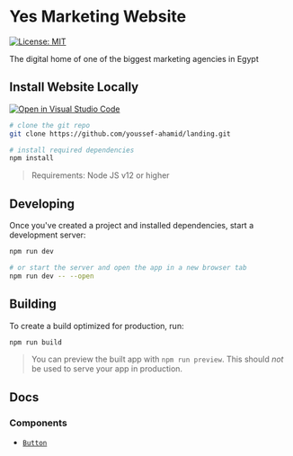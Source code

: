 # Yes Marketing Website

<a href="https://github.com/youssef-ahamid/landing/blob/master/LICENSE">
  <img alt="License: MIT" src="https://img.shields.io/badge/license-MIT-yellow.svg" target="_blank" />
</a>


The digital home of one of the biggest marketing agencies in Egypt


## Install Website Locally

[![Open in Visual Studio Code](https://open.vscode.dev/badges/open-in-vscode.svg)](https://open.vscode.dev/youssef-ahamid/landing)

```bash
# clone the git repo
git clone https://github.com/youssef-ahamid/landing.git

# install required dependencies
npm install

```

> Requirements: Node JS v12 or higher

## Developing

Once you've created a project and installed dependencies, start a development server:

```bash
npm run dev

# or start the server and open the app in a new browser tab
npm run dev -- --open
```

## Building

To create a build optimized for production, run:

```bash
npm run build
```

> You can preview the built app with `npm run preview`. This should _not_ be used to serve your app in production.

## Docs

### Components
- [`Button`](https://github.com/youssef-ahamid/landing/blob/master/docs/components/Button.md)
